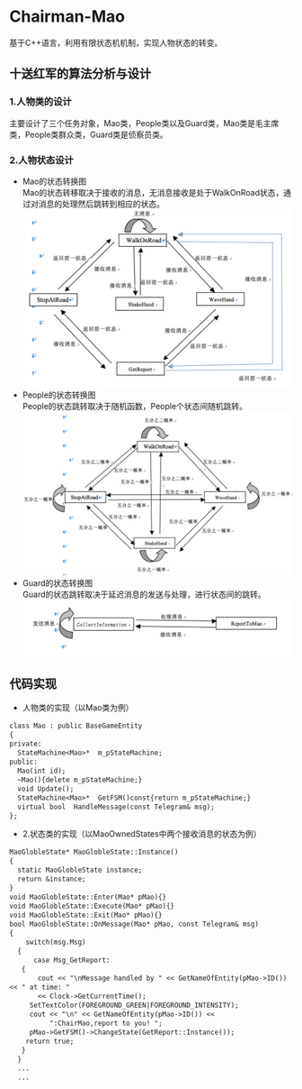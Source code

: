 # Chairman-Mao
基于C++语言，利用有限状态机机制，实现人物状态的转变。
## 十送红军的算法分析与设计
### 1.人物类的设计
主要设计了三个任务对象，Mao类，People类以及Guard类，Mao类是毛主席类，People类群众类，Guard类是侦察员类。
### 2.人物状态设计
* Mao的状态转换图<br>
  Mao的状态转移取决于接收的消息，无消息接收是处于WalkOnRoad状态，通过对消息的处理然后跳转到相应的状态。
![image](https://github.com/sjaiwl/image_folder/blob/master/chairMao/mao.png)
* People的状态转换图<br>
  People的状态跳转取决于随机函数，People个状态间随机跳转。
![image](https://github.com/sjaiwl/image_folder/blob/master/chairMao/people.png)
* Guard的状态转换图<br>
  Guard的状态跳转取决于延迟消息的发送与处理，进行状态间的跳转。
![image](https://github.com/sjaiwl/image_folder/blob/master/chairMao/guard.png)

## 代码实现
* 人物类的实现（以Mao类为例）
```
class Mao : public BaseGameEntity
{
private:
  StateMachine<Mao>*  m_pStateMachine;
public:
  Mao(int id);
  ~Mao(){delete m_pStateMachine;}
  void Update();
  StateMachine<Mao>*  GetFSM()const{return m_pStateMachine;}
  virtual bool  HandleMessage(const Telegram& msg);
};
```
* 2.状态类的实现（以MaoOwnedStates中两个接收消息的状态为例）
```
MaoGlobleState* MaoGlobleState::Instance()
{
  static MaoGlobleState instance;
  return &instance;
}
void MaoGlobleState::Enter(Mao* pMao){}
void MaoGlobleState::Execute(Mao* pMao){}
void MaoGlobleState::Exit(Mao* pMao){}
bool MaoGlobleState::OnMessage(Mao* pMao, const Telegram& msg)
{
	switch(msg.Msg)
  {
	  case Msg_GetReport:
   {
       cout << "\nMessage handled by " << GetNameOfEntity(pMao->ID()) << " at time: " 
       << Clock->GetCurrentTime();
     SetTextColor(FOREGROUND_GREEN|FOREGROUND_INTENSITY);
     cout << "\n" << GetNameOfEntity(pMao->ID()) << 
          ":ChairMao,report to you! ";
     pMao->GetFSM()->ChangeState(GetReport::Instance());
	return true;
   }
  }
  ...
  ...
```

